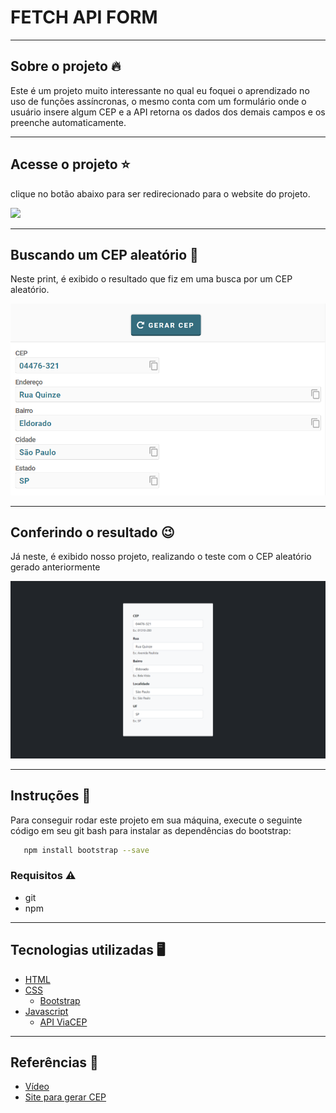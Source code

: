 <h1>FETCH API FORM</h1>

---

<h2>Sobre o projeto 🔥</h2>

<p>Este é um projeto muito interessante no qual eu foquei o aprendizado no uso de funções assíncronas, o mesmo conta com um formulário onde o usuário insere algum CEP e a API retorna os dados dos demais campos e os preenche automaticamente.</p>

---

<h2>Acesse o projeto ⭐</h2>

<p>clique no botão abaixo para ser redirecionado para o website do projeto.</p>

<p>
    <a href="https://henriqfelix.github.io/rock_paper-scissors/" target="_blank">
        <img src="https://img.shields.io/static/v1?label&message=:: quero conferir! ::&color=blue&style=for-the-badge"/>
    </a>
</p>

---

<h2>Buscando um CEP aleatório 🔎</h2>

<p>Neste print, é exibido o resultado que fiz em uma busca por um CEP aleatório.</p>

!['screen random cep'](src/../to_readme/screen-random-cep.png)

---

<h2>Conferindo o resultado 😉</h2>

<p>Já neste, é exibido nosso projeto, realizando o teste com o CEP aleatório gerado anteriormente</p>

!['screen random cep'](src/../to_readme/screen-project.png)

---

<h2>Instruções 📓</h2>

<p>Para conseguir rodar este projeto em sua máquina, execute o seguinte código em seu git bash para instalar as dependências do bootstrap:</p>

```bash
   npm install bootstrap --save
```

<h3>Requisitos ⚠️ </h3>

- git
- npm

---

<h2>Tecnologias utilizadas 🖥️</h2>

- [HTML](https://www.w3.org/html/)
- [CSS](https://www.w3schools.com/css/default.asp)
  - [Bootstrap](https://getbootstrap.com)
- [Javascript](https://www.javascript.com)
  - [API ViaCEP](https://viacep.com.br)

---

<h2>Referências 💭</h2>

- [Vídeo](https://www.youtube.com/watch?v=Pi6wkdU2vR4&t=433s)
- [Site para gerar CEP](https://www.4devs.com.br/gerador_de_cep)
